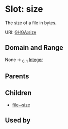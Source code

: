 
# Slot: size


The size of a file in bytes.

URI: [GHGA:size](https://w3id.org/GHGA/size)


## Domain and Range

None &#8594;  <sub>0..1</sub> [Integer](types/Integer.md)

## Parents


## Children

 *  [file➞size](file_size.md)

## Used by

